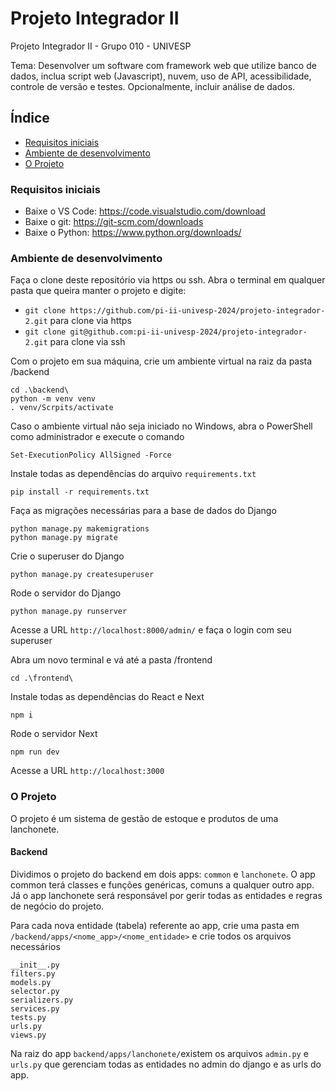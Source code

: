 # Projeto Integrador II

Projeto Integrador II - Grupo 010 - UNIVESP

Tema: Desenvolver um software com framework web que utilize banco de dados, inclua script web (Javascript), nuvem, uso de API, acessibilidade, controle de versão e testes. Opcionalmente, incluir análise de dados.

## Índice

<!--ts-->
  * [Requisitos iniciais](#Requisitos-iniciais)
  * [Ambiente de desenvolvimento](#Ambiente-de-desenvolvimento)
  * [O Projeto](#O-Projeto)
<!--te-->

### Requisitos iniciais

- Baixe o VS Code: https://code.visualstudio.com/download
- Baixe o git: https://git-scm.com/downloads
- Baixe o Python: https://www.python.org/downloads/


### Ambiente de desenvolvimento

Faça o clone deste repositório via https ou ssh. Abra o terminal em qualquer pasta que queira manter o projeto e digite: 
- ```git clone https://github.com/pi-ii-univesp-2024/projeto-integrador-2.git``` para clone via https
- ```git clone git@github.com:pi-ii-univesp-2024/projeto-integrador-2.git``` para clone via ssh

Com o projeto em sua máquina, crie um ambiente virtual na raiz da pasta /backend
```
cd .\backend\
python -m venv venv
. venv/Scrpits/activate
```

Caso o ambiente virtual não seja iniciado no Windows, abra o PowerShell como administrador e execute o comando
```
Set-ExecutionPolicy AllSigned -Force
```

Instale todas as dependências do arquivo ```requirements.txt```
```
pip install -r requirements.txt
```

Faça as migrações necessárias para a base de dados do Django
```
python manage.py makemigrations
python manage.py migrate
```

Crie o superuser do Django
```
python manage.py createsuperuser
```

Rode o servidor do Django
```
python manage.py runserver 
```

Acesse a URL ```http://localhost:8000/admin/``` e faça o login com seu superuser


Abra um novo terminal e vá até a pasta /frontend

```
cd .\frontend\
```

Instale todas as dependências do React e Next

```
npm i
```

Rode o servidor Next

```
npm run dev
```

Acesse a URL ```http://localhost:3000```

### O Projeto

O projeto é um sistema de gestão de estoque e produtos de uma lanchonete.

#### Backend

Dividimos o projeto do backend em dois apps: `common` e `lanchonete`. O app common terá classes e funções genéricas, comuns a qualquer outro app. Já o app lanchonete será responsável por gerir todas as entidades e regras de negócio do projeto.

Para cada nova entidade (tabela) referente ao app, crie uma pasta em `/backend/apps/<nome_app>/<nome_entidade>` e crie todos os arquivos necessários
```
__init__.py
filters.py
models.py
selector.py
serializers.py
services.py
tests.py
urls.py
views.py
```

Na raiz do app `backend/apps/lanchonete/`existem os arquivos `admin.py` e `urls.py` que gerenciam todas as entidades no admin do django e as urls do app.
